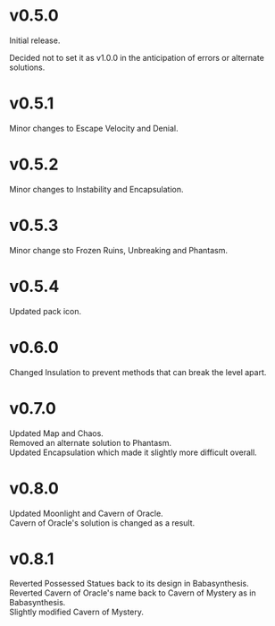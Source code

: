 # v0.5.0
Initial release.

Decided not to set it as v1.0.0 in the anticipation of errors or alternate solutions.

# v0.5.1
Minor changes to Escape Velocity and Denial.

# v0.5.2
Minor changes to Instability and Encapsulation.

# v0.5.3
Minor change sto Frozen Ruins, Unbreaking and Phantasm.

# v0.5.4
Updated pack icon.

# v0.6.0
Changed Insulation to prevent methods that can break the level apart.

# v0.7.0
Updated Map and Chaos.    
Removed an alternate solution to Phantasm.    
Updated Encapsulation which made it slightly more difficult overall.

# v0.8.0
Updated Moonlight and Cavern of Oracle.    
Cavern of Oracle's solution is changed as a result.

# v0.8.1
Reverted Possessed Statues back to its design in Babasynthesis.    
Reverted Cavern of Oracle's name back to Cavern of Mystery as in Babasynthesis.    
Slightly modified Cavern of Mystery.
